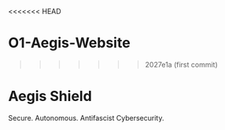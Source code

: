 <<<<<<< HEAD
# O1-Aegis-Website
>>>>>>> 2027e1a (first commit)
# Aegis Shield

Secure. Autonomous. Antifascist Cybersecurity.
